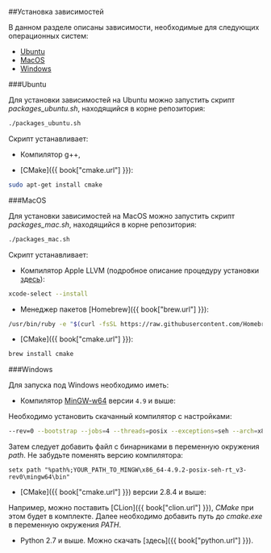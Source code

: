 ##Установка зависимостей

В данном разделе описаны зависимости, необходимые для следующих операционных систем:
- [Ubuntu](#ubuntu)
- [MacOS](#macos)
- [Windows](#windows)

###Ubuntu<a id="ubuntu"></a>

Для установки зависимостей на Ubuntu можно запустить скрипт *packages_ubuntu.sh*, находящийся в корне репозитория:
```bash
./packages_ubuntu.sh
```

Скрипт устанавливает:
- Компилятор g++,

- [CMake]({{ book["cmake.url"] }}):
```bash
sudo apt-get install cmake
```

###MacOS<a id="macos"></a>

Для установки зависимостей на MacOS можно запустить скрипт *packages_mac.sh*, находящийся в корне репозитория:
```bash
./packages_mac.sh
```

Скрипт устанавливает:
- Компилятор Apple LLVM (подробное описание процедуру установки [здесь](http://osxdaily.com/2014/02/12/install-command-line-tools-mac-os-x/)):
```bash
xcode-select --install
```
- Менеджер пакетов [Homebrew]({{ book["brew.url"] }}):
```bash
/usr/bin/ruby -e "$(curl -fsSL https://raw.githubusercontent.com/Homebrew/install/master/install)"
```
- [CMake]({{ book["cmake.url"] }}):
```bash
brew install cmake
```

###Windows<a id="windows"></a>

Для запуска под Windows необходимо иметь:
- Компилятор [MinGW-w64](http://sourceforge.net/projects/mingw-w64/) версии `4.9` и выше:

Необходимо установить скачанный компилятор с настройками:
```bash
--rev=0 --bootstrap --jobs=4 --threads=posix --exceptions=seh --arch=x86_64
```
Затем следует добавить файл с бинарниками в переменную окружения *path*.
Не забудьте поменять версию компилятора:
```
setx path "%path%;YOUR_PATH_TO_MINGW\x86_64-4.9.2-posix-seh-rt_v3-rev0\mingw64\bin"
```

- [CMake]({{ book["cmake.url"] }}) версии 2.8.4 и выше:

Например, можно поставить [CLion]({{ book["clion.url"] }}), *CMake* при этом будет в комплекте.
Далее необходимо добавить путь до *cmake.exe* в переменную окружения *PATH*.

- Python 2.7 и выше.
Можно скачать [здесь]({{ book["python.url"] }}).
